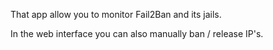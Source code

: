 That app allow you to monitor Fail2Ban and its jails.

In the web interface you can also manually ban / release IP's.
